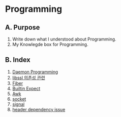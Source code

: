 <link rel="stylesheet" type="text/css" media="all" href="https://shlomo90.github.io/homepage.css" />

# Programming

## A. Purpose

1. Write down what I understood about Programming.
2. My Knowlegde box for Programming.

## B. Index

1. [Daemon Programming](daemonize.md)
2. [libssl 의존성 관련](libssl.md)
3. [Fiber](fiber.md)
4. [Builtin Expect](builtin_expect.md)
5. [Awk](awk.md)
6. [socket](socket.md)
7. [signal](signal.md)
8. [header dependency issue](header_dependency_issue.md)
